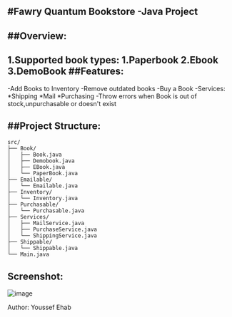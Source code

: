 #Fawry Quantum Bookstore -Java Project
---------------------------------------
##Overview:
----------
1.Supported book types:
  1.Paperbook
  2.Ebook
  3.DemoBook
##Features:
---------
-Add Books to Inventory
-Remove outdated books
-Buy a Book
-Services:
 *Shipping
 *Mail
 *Purchasing
-Throw errors when Book is out of stock,unpurchasable or doesn't exist

##Project Structure:
-------------------
```
src/
├── Book/
│   ├── Book.java
│   ├── Demobook.java
│   ├── EBook.java
│   └── PaperBook.java
├── Emailable/
│   └── Emailable.java
├── Inventory/
│   └── Inventory.java
├── Purchasable/
│   └── Purchasable.java
├── Services/
│   ├── MailService.java
│   ├── PurchaseService.java
│   └── ShippingService.java
├── Shippable/
│   └── Shippable.java
└── Main.java
```
Screenshot:
-----------
![image](https://github.com/user-attachments/assets/42112967-5fc7-45f8-a90a-b4f68db973a2)


Author:
Youssef Ehab
